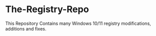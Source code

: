 # The-Registry-Repo
This Repository Contains many Windows 10/11 registry modifications, additions and fixes.
